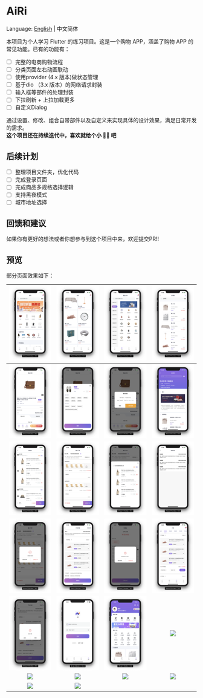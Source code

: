# AiRi

Language: [English](README-EN.md) | 中文简体

本项目为个人学习 Flutter 的练习项目。这是一个购物 APP，涵盖了购物 APP 的常见功能。已有的功能有：

- [ ]  完整的电商购物流程
- [ ]  分类页面左右动画联动
- [ ]  使用provider (4.x 版本)做状态管理
- [ ]  基于dio （3.x 版本）的网络请求封装
- [ ]  输入框等部件的处理封装
- [ ]  下拉刷新 + 上拉加载更多
- [ ]  自定义Dialog

通过设置、修改、组合自带部件以及自定义来实现具体的设计效果，满足日常开发的需求。  
**这个项目还在持续迭代中，喜欢就给个小 🌟🌟 吧**

## 后续计划

- [ ]  整理项目文件夹，优化代码
- [ ]  完成登录页面
- [ ]  完成商品多规格选择逻辑
- [ ]  支持黑夜模式
- [ ]  城市地址选择

## 回馈和建议

如果你有更好的想法或者你想参与到这个项目中来，欢迎提交PR!!

## 预览

部分页面效果如下：

| ![](./screenshot/Screenshot_1.png)  | ![](./screenshot/Screenshot_2.png)  | ![](./screenshot/Screenshot_3.png)  | ![](./screenshot/Screenshot_4.png)  |
| :---------------------------------: | :---------------------------------: | :---------------------------------: | :---------------------------------: |
| ![](./screenshot/Screenshot_5.png)  | ![](./screenshot/Screenshot_6.png)  | ![](./screenshot/Screenshot_7.png)  | ![](./screenshot/Screenshot_8.png)  |
| ![](./screenshot/Screenshot_9.png)  | ![](./screenshot/Screenshot_10.png) | ![](./screenshot/Screenshot_11.png) | ![](./screenshot/Screenshot_12.png) |
| ![](./screenshot/Screenshot_13.png) | ![](./screenshot/Screenshot_14.png) | ![](./screenshot/Screenshot_17.png) | ![](./screenshot/Screenshot_18.png) |
| ![](./screenshot/Screenshot_15.png) | ![](./screenshot/Screenshot_19.png) | ![](./screenshot/Screenshot_20.png) | ![](./screenshot/Screenshot_21.png) |
| ![](./screenshot/Screenshot_22.jpg) | ![](./screenshot/Screenshot_23.jpg) | ![](./screenshot/Screenshot_24.jpg) | ![](./screenshot/Screenshot_25.jpg) |
| ![](./screenshot/Screenshot_26.jpg) | ![](./screenshot/Screenshot_27.jpg) |                                     |                                     |
